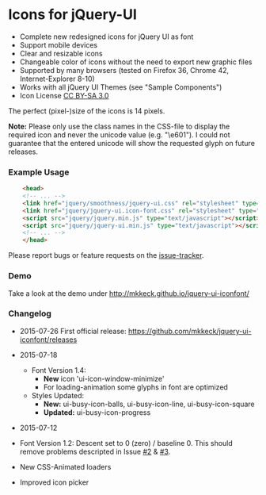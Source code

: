 # Icons for jQuery-UI #
* Complete new redesigned icons for jQuery UI as font
* Support mobile devices
* Clear and resizable icons
* Changeable color of icons without the need to export new graphic files
* Supported by many browsers (tested on Firefox 36, Chrome 42, Internet-Explorer 8-10)
* Works with all jQuery UI Themes (see "Sample Components")
* Icon License [CC BY-SA 3.0](https://creativecommons.org/licenses/by-sa/3.0/)

The perfect (pixel-)size of the icons is 14 pixels.


**Note:**
Please only use the class names in the CSS-file to display the required icon and never the unicode value (e.g. "\e601"). I could not guarantee that the entered unicode will show the requested glyph on future releases.

### Example Usage ###
```html
    <head>
    <!-- ... -->
    <link href="jquery/smoothness/jquery-ui.css" rel="stylesheet" type="text/css" />
    <link href="jquery/jquery-ui.icon-font.css" rel="stylesheet" type="text/css" />
    <script src="jquery/jquery.min.js" type="text/javascript"></script>  
    <script src="jquery/jquery-ui.min.js" type="text/javascript"></script>
    <!-- ... -->
    </head>
```

Please report bugs or feature requests on the [issue-tracker](https://github.com/mkkeck/jquery-ui-iconfont/issues).
  
  
### Demo ###
Take a look at the demo under http://mkkeck.github.io/jquery-ui-iconfont/ 
  
  
### Changelog ###
* 2015-07-26
  First official release: 
  https://github.com/mkkeck/jquery-ui-iconfont/releases


* 2015-07-18
  * Font Version 1.4:
    * **New** icon 'ui-icon-window-minimize'
    * For loading-animation some glyphs in font are optimized
  * Styles Updated:
    * **New:**
      ui-busy-icon-balls,
      ui-busy-icon-line,
      ui-busy-icon-square
    * **Updated:**
      ui-busy-icon-progress
  
* 2015-07-12 
 * Font Version 1.2: 
   Descent set to 0 (zero) / baseline 0. 
   This should remove problems descripted in Issue [#2](https://github.com/mkkeck/jquery-ui-iconfont/issues/2) & [#3](https://github.com/mkkeck/jquery-ui-iconfont/issues/3). 
 * New CSS-Animated loaders 
 * Improved icon picker 


